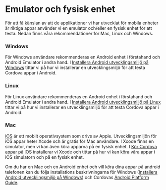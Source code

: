---
---
Emulator och fysisk enhet
==================================
För att få känslan av att de applikationer vi har utvecklat för mobila enheter är riktiga appar använder vi en emulator och/eller en fysisk enhet för att testa. Nedan finns våra rekommendationer för Mac, Linux och Windows.



### Windows
För Windows användare rekommenderas en Android enhet i förstahand och Android Emulator i andra hand. I [Installera Android utvecklingsmiljö på Windows](kunskap/installera-android-utvecklingsmiljo-pa-windows) tittar vi på hur vi installerar en utvecklingsmiljö för att testa Cordova appar i Android.



### Linux
För Linux användare rekommenderas en Android enhet i förstahand och Android Emulator i andra hand. I [Installera Android utvecklingsmiljö på Linux](kunskap/installera-android-utvecklingsmiljo-pa-linux) tittar vi på hur vi installerar en utvecklingsmiljö för att testa Cordova appar i Android.



### Mac
[iOS](https://developer.apple.com/ios/) är ett mobilt operativsystem som drivs av Apple. Utvecklingsmiljön för iOS appar heter Xcode och är gratis för Mac användare. I Xcode  finns en simulator, men vi kan även köra apparna på en fysisk enhet. I [Kör Cordova appar på iOS](kunskap/cordova-appar-pa-ios) installerar vi Xcode och tittar på hur vi kan köra våra appar i iOS simulatorn och på en fysisk enhet.

Om du har en Mac och en Android enhet och vill köra dina appar på android telefonen kan du följa installations beskrivningarna för Windows ([Installera Android utvecklingsmiljö på Windows](kunskap/installera-android-utvecklingsmiljo-pa-windows)) och Cordovas [Android Platform Guide](https://cordova.apache.org/docs/en/latest/guide/platforms/android/index.html).
